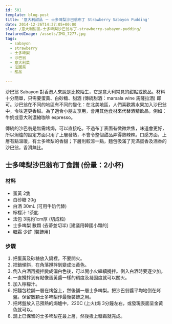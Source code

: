 ```yaml
---
id: 501
template: blog-post
title: '意大利甜品 － 士多啤梨沙巴翁布丁 Strawberry Sabayon Pudding'
date: 2014-12-26T14:37:05+00:00
slug: /意大利甜品-士多啤梨沙巴翁布丁-strawberry-sabayon-pudding/
featuredImage: /assets/IMG_7277.jpg
tags:
  - sabayon
  - strawberry
  - 士多啤梨
  - 沙巴翁
  - 意大利菜
  - 法國菜
  - 甜品

---
```

沙巴翁 Sabayon 對香港人來說是比較陌生，它是意大利常見的甜點或飲品。材料十分簡單，只需要蛋黃、白砂糖、甜酒 (傳統甜酒：marsala wine 馬薩拉酒) 即可。沙巴翁在不同的地區有不同的變化：在北美地區，人們喜歡將水果加入沙巴翁中，令味道更香甜。為了適合小朋友享用，會用其他食材來代替酒精飲品，例如：牛奶或意大利濃縮咖啡 espresso。

傳統的沙巴翁是無需烤焗，可以直接吃。不過布丁表面有微微烘焦，味道會更好，所以焗爐的設定方面只用了上層發熱，不會令整個甜品弄得熱辣辣。口感方面，上層有點溫暖，有士多啤梨的香甜；下層則較涼一點，麵包吸滿了充滿蛋香及酒香的沙巴翁，香滑無比。

<!--more-->

## 士多啤梨沙巴翁布丁食譜 (份量：2小杯)


### 材料

* 蛋黃 2隻
* 白砂糖 20g
* 白酒 30mL (可用牛奶代替)
* 檸檬汁 1茶匙
* 法包 3塊約1cm厚 (切成粒)
* 士多啤梨 數顆 (去蒂並切半) [建議用韓國小顆的]
* 糖霜 少許 [裝飾用]

### 步驟

  1. 把蛋黃及砂糖放入鍋裡，不要開火。
  2. 把鍋傾斜，在角落攪拌到變成淡黃色。
  3. 倒入白酒再攪拌變成偏白色後，可以開小火繼續攪拌。倒入白酒時要逐少加。
  4. 一直攪拌到有點像蛋黃醬一樣的稠度及凝固度就可以關火。
  5. 加入檸檬汁。
  6. 把麵包粒舖一層在烤盤上，然後舖一層士多啤梨。把沙巴翁醬平均地倒在烤盤。保留數顆士多啤梨作最後裝飾之用。
  7. 把烤盤放入已預熱的焗爐中，220C (上火)焗 3分鐘左右，或發現表面呈金黃色就可以。
  8. 舖上已保留的士多啤梨在最上層，然後撒上糖霜就完成。